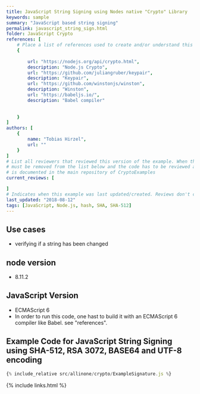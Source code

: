 ```yaml
---
title: JavaScript String Signing using Nodes native "Crypto" Library
keywords: sample
summary: "JavaScript based string signing"
permalink: javascript_string_sign.html
folder: JavaScript Crypto
references: [
    # Place a list of references used to create and/or understand this example.
    {
       
        url: "https://nodejs.org/api/crypto.html",
        description: "Node.js Crypto",
        url: "https://github.com/juliangruber/keypair",
        description: "Keypair",
        url: "https://github.com/winstonjs/winston",
        description: "Winston",
        url: "https://babeljs.io/",
        description: "Babel compiler"
       
    
    }
]
authors: [
    {
        name: "Tobias Hirzel",
        url: ""
    }
]
# List all reviewers that reviewed this version of the example. When the example is updated all old reviews
# must be removed from the list below and the code has to be reviewed again. The complete review process
# is documented in the main repository of CryptoExamples
current_reviews: [

]
# Indicates when this example was last updated/created. Reviews don't change this.
last_updated: "2018-08-12"
tags: [JavaScript, Node.js, hash, SHA, SHA-512]
---
```


## Use cases

-   verifying if a string has been changed

## node version

-   8.11.2

## JavaScript Version

-   ECMAScript 6
-   In order to run this code, one hast to build it with an ECMAScript 6 compiler like Babel. see "references".

## Example Code for JavaScript String Signing using SHA-512, RSA 3072, BASE64 and UTF-8 encoding

```js
{% include_relative src/allinone/crypto/ExampleSignature.js %}
```

{% include links.html %}

